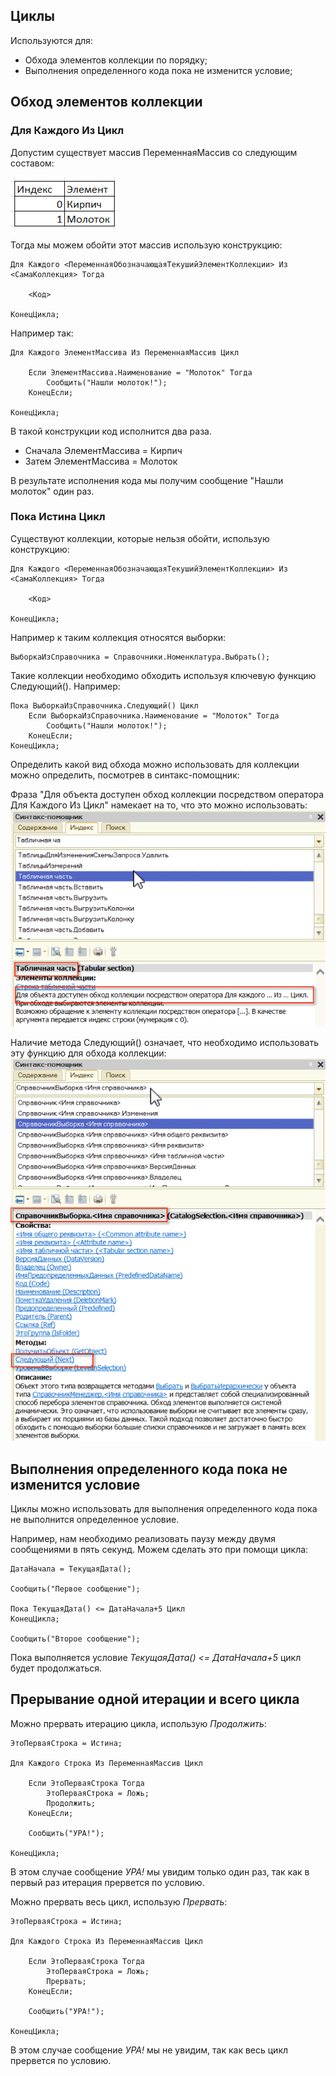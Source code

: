 ## Циклы ##

Используются для:

- Обхода элементов коллекции по порядку;
- Выполнения определенного кода пока не изменится условие;

## Обход элементов коллекции ##

### Для Каждого Из Цикл ###

Допустим существует массив ПеременнаяМассив со следующим составом:

![](pic/ArrayExample.png)

Тогда мы можем обойти этот массив использую конструкцию:

    Для Каждого <ПеременнаяОбозначающаяТекушийЭлементКоллекции> Из <СамаКоллекция> Тогда
		
		<Код>

	КонецЦикла;

Например так:

	Для Каждого ЭлементМассива Из ПеременнаяМассив Цикл

		Если ЭлементМассива.Наименование = "Молоток" Тогда
			Сообщить("Нашли молоток!");
		КонецЕсли;

	КонецЦикла;

В такой конструкции код исполнится два раза.

- Сначала ЭлементМассива = Кирпич
- Затем ЭлементМассива = Молоток

В результате исполнения кода мы получим сообщение "Нашли молоток" один раз.

### Пока Истина Цикл ###

Существуют коллекции, которые нельзя обойти, использую конструкцию:

	Для Каждого <ПеременнаяОбозначающаяТекушийЭлементКоллекции> Из <СамаКоллекция> Тогда
		
		<Код>

	КонецЦикла;

Например к таким коллекция относятся выборки:

	ВыборкаИзСправочника = Справочники.Номенклатура.Выбрать();

Такие коллекции необходимо обходить используя ключевую функцию Следующий(). Например:

	Пока ВыборкаИзСправочника.Следующий() Цикл
		Если ВыборкаИзСправочника.Наименование = "Молоток" Тогда
			Сообщить("Нашли молоток!");
		КонецЕсли;
	КонецЦикла;

Определить какой вид обхода можно использовать для коллекции можно определить, посмотрев в синтакс-помощник:

Фраза "Для объекта доступен обход коллекции посредством оператора Для Каждого Из Цикл" намекает на то, что это можно использовать:
![](pic/cyclo1.png)

Наличие метода Следующий() означает, что необходимо использовать эту функцию для обхода коллекции:
![](pic/cyclo2.png)

## Выполнения определенного кода пока не изменится условие ##

Циклы можно использовать для выполнения определенного кода пока не выполнится определенное условие.

Например, нам необходимо реализовать паузу между двумя сообщениями в пять секунд. Можем сделать это при помощи цикла:

    ДатаНачала = ТекущаяДата();
    
    Сообщить("Первое сообщение");
    
    Пока ТекущаяДата() <= ДатаНачала+5 Цикл
    КонецЦикла;
    
    Сообщить("Второе сообщение");

Пока выполняется условие *ТекущаяДата() <= ДатаНачала+5* цикл будет продолжаться.

## Прерывание одной итерации и всего цикла ##

Можно прервать итерацию цикла, использую *Продолжить*:
	
    ЭтоПерваяСтрока = Истина;

	Для Каждого Строка Из ПеременнаяМассив Цикл

		Если ЭтоПерваяСтрока Тогда
			ЭтоПерваяСтрока = Ложь;
			Продолжить;	
		КонецЕсли;

		Сообщить("УРА!");	

	КонецЦикла;

В этом случае сообщение *УРА!* мы увидим только один раз, так как в первый раз итерация прервется по условию.

Можно прервать весь цикл, использую *Прервать*:

	ЭтоПерваяСтрока = Истина;

	Для Каждого Строка Из ПеременнаяМассив Цикл

		Если ЭтоПерваяСтрока Тогда
			ЭтоПерваяСтрока = Ложь;
			Прервать;	
		КонецЕсли;

		Сообщить("УРА!");	

	КонецЦикла;

В этом случае сообщение *УРА!* мы не увидим, так как весь цикл прервется по условию.

	